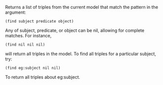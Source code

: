 Returns a list of triples from the current model that match the pattern in the argument:

```
(find subject predicate object)
```

Any of subject, predicate, or object can be nil, allowing for complete matches. For instance,

```
(find nil nil nil)
```

will return all triples in the model. To find all triples for a particular subject, try:

```
(find eg:subject nil nil)
```

To return all triples about eg:subject.